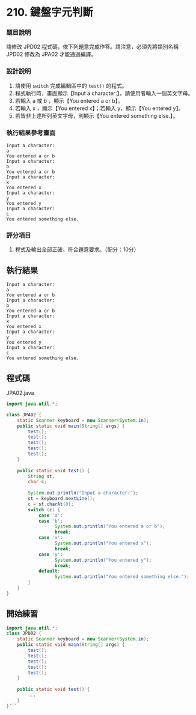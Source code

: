 # 210. 鍵盤字元判斷

### 題目說明 ###

請修改 JPD02 程式碼，依下列題意完成作答。請注意，必須先將類別名稱 JPD02 修改為 JPA02 才能通過編譯。

### 設計說明 ###

1. 請使用 ``switch`` 完成編輯區中的 ``test()`` 的程式。
2. 程式執行時，畫面顯示【Input a character:】，請使用者輸入一個英文字母。
3. 若輸入 a 或 b ，顯示【You entered a or b】。
4. 若輸入 x ，顯示【You entered x】；若輸入 y，顯示【You entered y】。
5. 若皆非上述所列英文字母，則顯示【You entered something else.】。

### 執行結果參考畫面 ###

    Input a character:
    a
    You entered a or b
    Input a character:
    b
    You entered a or b
    Input a character:
    x
    You entered x
    Input a character:
    y
    You entered y
    Input a character:
    c
    You entered something else.

### 評分項目 ###

1. 程式及輸出全部正確，符合題意要求。（配分：10分）

## 執行結果

```
Input a character:
a
You entered a or b
Input a character:
b
You entered a or b
Input a character:
x
You entered x
Input a character:
y
You entered y
Input a character:
c
You entered something else.
```

## 程式碼

JPA02.java

```java
import java.util.*;

class JPA02 {
    static Scanner keyboard = new Scanner(System.in);
    public static void main(String[] args) {
        test();
        test();
        test();
        test();
        test();
    }
  
    public static void test() {
        String st;
        char c;
    
        System.out.println("Input a character:");
        st = keyboard.nextLine();
        c = st.charAt(0);
        switch (c) {
            case 'a':
            case 'b':
                  System.out.println("You entered a or b");
                  break;
            case 'x':
                  System.out.println("You entered x");
                  break;
            case 'y':
                  System.out.println("You entered y");
                  break;
            default:
                  System.out.println("You entered something else.");
        }
    }
}
```

## 開始練習

```java
import java.util.*;
class JPD02 {
    static Scanner keyboard = new Scanner(System.in);
    public static void main(String[] args) {
        test();
        test();
        test();
        test();
        test();
    }
  
    public static void test() {
        ...
    }
}```
